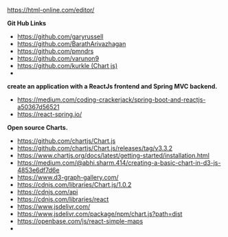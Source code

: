 <p><a href="https://html-online.com/editor/" rel="nofollow">https://html-online.com/editor/</a></p>
<p><strong>Git Hub Links</strong></p>
<ul>
<li><a href="https://github.com/garyrussell">https://github.com/garyrussell</a></li>
<li><a href="https://github.com/BarathArivazhagan">https://github.com/BarathArivazhagan</a></li>
<li><a href="https://github.com/pmndrs">https://github.com/pmndrs</a></li>
<li><a href="https://github.com/varunon9">https://github.com/varunon9</a></li>
<li><a href="https://github.com/kurkle">https://github.com/kurkle (Chart js)</a></li>
<li>&nbsp;</li>
</ul>
<p><strong>create an application with a ReactJs frontend and Spring MVC backend.</strong></p>
<ul>
<li><a href="https://medium.com/coding-crackerjack/spring-boot-and-reactjs-a50367d56521" rel="nofollow">https://medium.com/coding-crackerjack/spring-boot-and-reactjs-a50367d56521</a></li>
<li><a href="https://react-spring.io/" rel="nofollow">https://react-spring.io/</a></li>
</ul>
<p><strong>Open source Charts.</strong></p>
<ul>
<li><a href="https://github.com/chartjs/Chart.js">https://github.com/chartjs/Chart.js</a></li>
<li><a href="https://github.com/chartjs/Chart.js/releases/tag/v3.3.2">https://github.com/chartjs/Chart.js/releases/tag/v3.3.2</a></li>
<li><a href="https://www.chartjs.org/docs/latest/getting-started/installation.html">https://www.chartjs.org/docs/latest/getting-started/installation.html</a></li>
<li><a href="https://medium.com/@abhi.sharm.414/creating-a-basic-chart-in-d3-js-4853e6df7d6e">https://medium.com/@abhi.sharm.414/creating-a-basic-chart-in-d3-js-4853e6df7d6e</a></li>
<li><a href="https://www.d3-graph-gallery.com/">https://www.d3-graph-gallery.com/</a></li>
<li><a href="https://cdnjs.com/libraries/Chart.js/1.0.2">https://cdnjs.com/libraries/Chart.js/1.0.2</a></li>
<li><a href="https://cdnjs.com/api">https://cdnjs.com/api</a></li>
<li><a href="https://cdnjs.com/libraries/react">https://cdnjs.com/libraries/react</a></li>
<li><a href="https://www.jsdelivr.com/">https://www.jsdelivr.com/</a></li>
<li><a href="https://www.jsdelivr.com/package/npm/chart.js?path=dist">https://www.jsdelivr.com/package/npm/chart.js?path=dist</a></li>
<li><a href="https://openbase.com/js/react-simple-maps">https://openbase.com/js/react-simple-maps</a></li>
<li>&nbsp;</li>
</ul>
